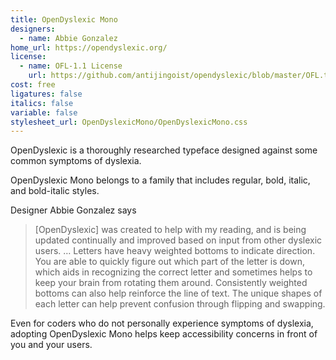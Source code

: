 ```yaml
---
title: OpenDyslexic Mono
designers:
  - name: Abbie Gonzalez
home_url: https://opendyslexic.org/
license:
  - name: OFL-1.1 License
    url: https://github.com/antijingoist/opendyslexic/blob/master/OFL.txt
cost: free
ligatures: false
italics: false
variable: false
stylesheet_url: OpenDyslexicMono/OpenDyslexicMono.css
---
```


OpenDyslexic is a thoroughly researched typeface designed against some common symptoms of dyslexia.

OpenDyslexic Mono belongs to a family that includes regular, bold, italic, and bold-italic styles.

Designer Abbie Gonzalez says

> [OpenDyslexic] was created to help with my reading, and is being updated continually and improved based on input from other dyslexic users. … Letters have heavy weighted bottoms to indicate direction. You are able to quickly figure out which part of the letter is down, which aids in recognizing the correct letter and sometimes helps to keep your brain from rotating them around. Consistently weighted bottoms can also help reinforce the line of text. The unique shapes of each letter can help prevent confusion through flipping and swapping.

Even for coders who do not personally experience symptoms of dyslexia, adopting OpenDyslexic Mono helps keep accessibility concerns in front of you and your users.
